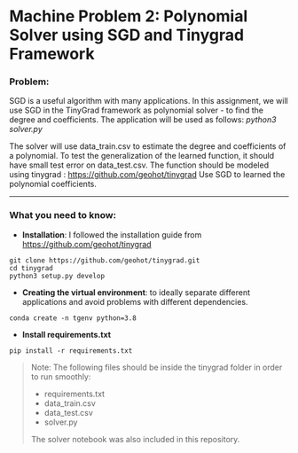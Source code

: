 # Machine Problem 2: Polynomial Solver using SGD and Tinygrad Framework

### Problem:
SGD is a useful algorithm with many applications. In this assignment, we will use SGD in the TinyGrad framework as polynomial solver - to find the degree and coefficients. The application will be used as follows: *python3 solver.py*

The solver will use data_train.csv to estimate the degree and coefficients of a polynomial. To test the generalization of the learned function, it should have small test error on data_test.csv. The function should be modeled using tinygrad : https://github.com/geohot/tinygrad
Use SGD to learned the polynomial coefficients.

***
### What you need to know:

- **Installation**: I followed the installation guide from https://github.com/geohot/tinygrad

```
git clone https://github.com/geohot/tinygrad.git
cd tinygrad
python3 setup.py develop
```

- **Creating the virtual environment**: to ideally separate different applications and avoid problems with different dependencies.

```
conda create -n tgenv python=3.8
```

- **Install requirements.txt**
```
pip install -r requirements.txt
```
> Note: The following files should be inside the tinygrad folder in order to run smoothly:
> - requirements.txt
> - data_train.csv
> - data_test.csv
> - solver.py
>
>  The solver notebook was also included in this repository.
